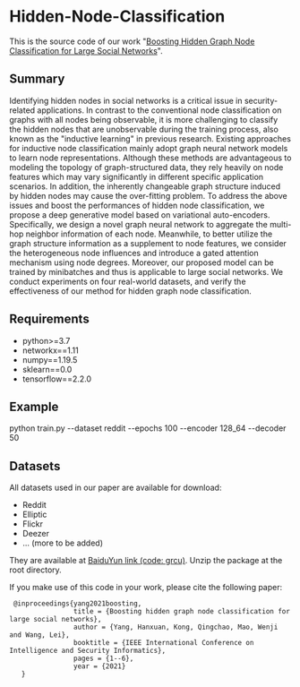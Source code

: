 # Hidden-Node-Classification
This is the source code of our work "[Boosting Hidden Graph Node Classification for Large Social Networks](https://ieeexplore.ieee.org/abstract/document/9624788)".

## Summary
Identifying hidden nodes in social networks is a critical issue in security-related applications. In contrast to the conventional node classification on graphs with all nodes being observable, it is more challenging to classify the hidden nodes that are unobservable during the training process, also known as the "inductive learning" in previous research. Existing approaches for inductive node classification mainly adopt graph neural network models to learn node representations. Although these methods are advantageous to modeling the topology of graph-structured data, they rely heavily on node features which may vary significantly in different specific application scenarios. In addition, the inherently changeable graph structure induced by hidden nodes may cause the over-fitting problem. To address the above issues and boost the performances of hidden node classification, we propose a deep generative model based on variational auto-encoders. Specifically, we design a novel graph neural network to aggregate the multi-hop neighbor information of each node. Meanwhile, to better utilize the graph structure information as a supplement to node features, we consider the heterogeneous node influences and introduce a gated attention mechanism using node degrees. Moreover, our proposed model can be trained by minibatches and thus is applicable to large social networks. We conduct experiments on four real-world datasets, and verify the effectiveness of our method for hidden graph node classification.

## Requirements

* python>=3.7
* networkx==1.11
* numpy==1.19.5
* sklearn==0.0
* tensorflow==2.2.0

## Example
python train.py --dataset reddit --epochs 100 --encoder 128_64 --decoder 50

## Datasets
All datasets used in our paper are available for download:

* Reddit
* Elliptic
* Flickr
* Deezer
* ... (more to be added)

They are available at [BaiduYun link (code: grcu)](https://pan.baidu.com/s/1pBV6svzp-uQuSuyx5F2joQ). Unzip the package at the root directory.

If you make use of this code in your work, please cite the following paper:

     @inproceedings{yang2021boosting,
                    title = {Boosting hidden graph node classification for large social networks},
                    author = {Yang, Hanxuan, Kong, Qingchao, Mao, Wenji and Wang, Lei},
                    booktitle = {IEEE International Conference on Intelligence and Security Informatics},
                    pages = {1--6},
                    year = {2021}
	   }
